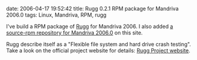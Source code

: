 date: 2006-04-17 19:52:42
title: Rugg 0.2.1 RPM package for Mandriva 2006.0
tags: Linux, Mandriva, RPM, rugg

I've build a RPM package of [Rugg](http://rugg.sourceforge.net) for Mandriva 2006. I also added [a source-rpm repository for Mandriva 2006.0](http://github.com/kdeldycke/mandriva-specs) on this site.

Rugg describe itself as a "Flexible file system and hard drive crash testing". Take a look on the official project website for details: [Rugg Project website](http://rugg.sourceforge.net).
